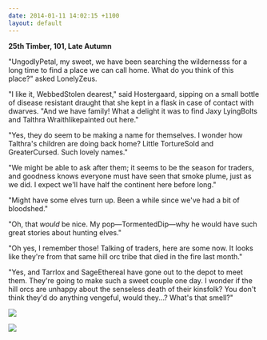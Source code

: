 ```yaml
---
date: 2014-01-11 14:02:15 +1100
layout: default
---
```


**25th Timber, 101, Late Autumn**

"UngodlyPetal, my sweet, we have been searching the wildernesss for a long time to find a place we can call home. What do you think of this place?" asked LonelyZeus.

"I like it, WebbedStolen dearest," said Hostergaard, sipping on a small bottle of disease resistant draught that she kept in a flask in case of contact with dwarves. "And we have family! What a delight it was to find Jaxy LyingBolts and Talthra Wraithlikepainted out here."

"Yes, they do seem to be making a name for themselves. I wonder how Talthra's children are doing back home? Little TortureSold and GreaterCursed. Such lovely names."

"We might be able to ask after them; it seems to be the season for traders, and goodness knows everyone must have seen that smoke plume, just as we did. I expect we'll have half the continent here before long."

"Might have some elves turn up. Been a while since we've had a bit of bloodshed."

"Oh, that *would* be nice. My pop—TormentedDip—why he would have such great stories about hunting elves."

"Oh yes, I remember those! Talking of traders, here are some now.  It looks like they're from that same hill orc tribe that died in the fire last month."

"Yes, and Tarrlox and SageEthereal have gone out to the depot to meet them. They're going to make such a sweet couple one day.  I wonder if the hill orcs are unhappy about the senseless death of their kinsfolk?  You don't think they'd do anything vengeful, would they...? What's that smell?"

![](http://i.imgur.com/VgIRp1G.png)

![](http://i.imgur.com/5StzVX3.png)
